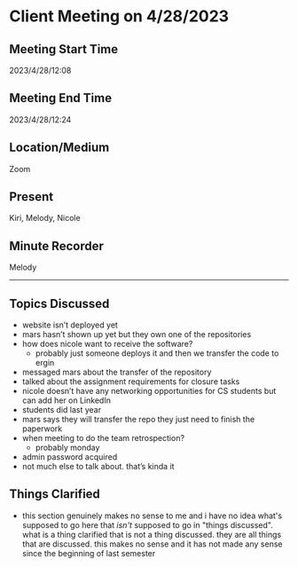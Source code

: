 # Client Meeting on 4/28/2023

## Meeting Start Time
2023/4/28/12:08

## Meeting End Time
2023/4/28/12:24

## Location/Medium
Zoom

## Present
Kiri, Melody, Nicole

## Minute Recorder
Melody

---

## Topics Discussed
- website isn’t deployed yet
- mars hasn’t shown up yet but they own one of the repositories
- how does nicole want to receive the software?
  - probably just someone deploys it and then we transfer the code to ergin
- messaged mars about the transfer of the repository
- talked about the assignment requirements for closure tasks
- nicole doesn’t have any networking opportunities for CS students but can add her on LinkedIn
- students did last year
- mars says they will transfer the repo they just need to finish the paperwork
- when meeting to do the team retrospection?
  - probably monday
- admin password acquired
- not much else to talk about. that’s kinda it
## Things Clarified
- this section genuinely makes no sense to me and i have no idea what's supposed to go here that _isn't_ supposed to go in "things discussed". what is a thing clarified that is not a thing discussed. they are all things that are discussed. this makes no sense and it has not made any sense since the beginning of last semester
